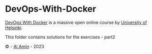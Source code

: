 # DevOps-With-Docker

[DevOps With Docker](https://devopswithdocker.com/) is a massive open online course by [University of Helsinki](https://www.helsinki.fi/en).

This folder contains solutions for the exercises - part2

© - [Al Amin](https://github.com/al-amin/) - 2023
